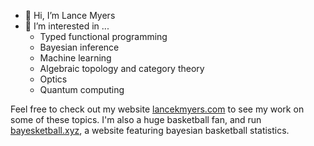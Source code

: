 - 👋 Hi, I’m Lance Myers
- 👀 I’m interested in ...
  - Typed functional programming
  - Bayesian inference
  - Machine learning 
  - Algebraic topology and category theory
  - Optics
  - Quantum computing

Feel free to check out my website [lancekmyers.com](lancekmyers.com) to see my work on some of these topics.
I'm also a huge basketball fan, and run [bayesketball.xyz](bayesketball.xyz), a website featuring bayesian basketball statistics.

